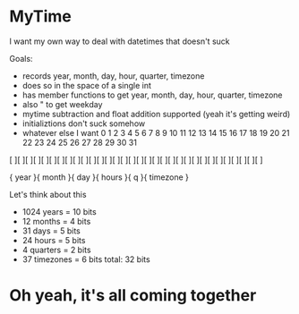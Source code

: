# MyTime
I want my own way to deal with datetimes that doesn't suck

Goals: 
- records year, month, day, hour, quarter, timezone
- does so in the space of a single int
- has member functions to get year, month, day, hour, quarter, timezone
- also " to get weekday
- mytime subtraction and float addition supported (yeah it's getting weird)
- initializtions don't suck somehow
- whatever else I want
 0  1  2  3  4  5  6  7  8  9  10 11 12 13 14 15 16 17 18 19 20 21 22 23 24 25 26 27 28 29 30 31

[ ][ ][ ][ ][ ][ ][ ][ ][ ][ ][ ][ ][ ][ ][ ][ ][ ][ ][ ][ ][ ][ ][ ][ ][ ][ ][ ][ ][ ][ ][ ][ ]

{            year            }{   month  }{     day     }{    hours    }{ q  }{    timezone    }

Let's think about this
- 1024 years = 10 bits
- 12 months = 4 bits
- 31 days = 5 bits
- 24 hours = 5 bits
- 4 quarters = 2 bits
- 37 timezones = 6 bits
total: 32 bits 

# Oh yeah, it's all coming together